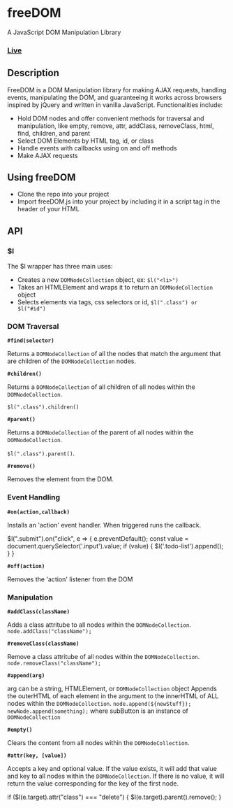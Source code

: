 # freeDOM

A JavaScript DOM Manipulation Library  
### [Live](http://dongjinxu.com/freeDOM/)

## Description
FreeDOM is a DOM Manipulation library for making AJAX requests, handling events, manipulating the DOM, and guaranteeing it works across browsers inspired by jQuery and written in vanilla JavaScript.
Functionalities include:

* Hold DOM nodes and offer convenient methods for traversal and manipulation, like empty, remove, attr, addClass, removeClass, html, find, children, and parent
* Select DOM Elements by HTML tag, id, or class
* Handle events with callbacks using on and off methods
* Make AJAX requests

## Using freeDOM
* Clone the repo into your project
* Import freeDOM.js into your project by including it in a script tag in the header of your HTML

## API

### $l

The $l wrapper has three main uses:
* Creates a new `DOMNodeCollection` object, ex: `$l("<li>")`
* Takes an HTMLElement and wraps it to return an `DOMNodeCollection` object
* Selects elements via tags, css selectors or id, `$l(".class") or $l("#id")`

### DOM Traversal

**`#find(selector)`**

Returns a `DOMNodeCollection` of all the nodes that match the argument that are children of the `DOMNodeCollection` nodes.  


**`#children()`**

Returns a `DOMNodeCollection` of all children of all nodes within the `DOMNodeCollection`.  

`$l(".class").children()`

**`#parent()`**  

Returns a `DOMNodeCollection` of the parent of all nodes within the `DOMNodeCollection`.  

`$l(".class").parent()`.

**`#remove()`**

Removes the element from the DOM.

### Event Handling

**`#on(action,callback)`**

Installs an 'action' event handler. When triggered runs the callback.

$l(".submit").on("click", e => {
  e.preventDefault();
  const value = document.querySelector('.input').value;
  if (value) {
    $l('.todo-list').append();
  }
}

**`#off(action)`**

Removes the 'action' listener from the DOM

### Manipulation

**`#addClass(className)`**

Adds a class attritube to all nodes within the `DOMNodeCollection`.  
`node.addClass("className");`

**`#removeClass(className)`**

Remove a class attritube of all nodes within the `DOMNodeCollection`.  
`node.removeClass("className");`

**`#append(arg)`**

arg can be a string, HTMLElement, or `DOMNodeCollection` object
Appends the outerHTML of each element in the argument to the innerHTML of ALL nodes within the `DOMNodeCollection`.
`node.append(${newStuff});`
`newNode.append(something);` where subButton is an instance of `DOMNodeCollection`

**`#empty()`**

Clears the content from all nodes within the `DOMNodeCollection`.

**`#attr(key, [value])`**

Accepts a key and optional value.
If the value exists, it will add that value and key to all nodes within the `DOMNodeCollection`.
If there is no value, it will return the value corresponding for the key of the first node.

if ($l(e.target).attr("class") === "delete") {
  $l(e.target).parent().remove();
}

